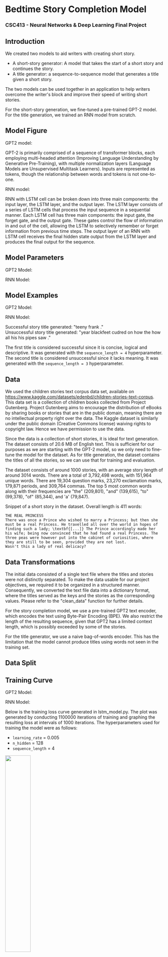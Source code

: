 <h1>Bedtime Story Completion Model</h1>
<h3>CSC413 - Neural Networks & Deep Learning Final Project</h3>

## Introduction

We created two models to aid writers with creating short story.

- A short-story generator: A model that takes the start of a short story and continues the story.
- A title generator: a sequence-to-sequence model that generates a title given a short story.

The two models can be used together in an application to help writers overcome the writer's block and improve their speed of writing short stories.

For the short-story generation, we fine-tuned a pre-trained GPT-2 model.
For the title generation, we trained an RNN model from scratch.

## Model Figure

GPT2 model:

GPT-2 is primarily comprised of a sequence of transformer blocks, each employing multi-headed attention (Improving Language Understanding by Generative Pre-Training), with multiple normalization layers (Language Models are Unsupervised Multitask Learners). Inputs are represented as tokens, though the relationship between words and tokens is not one-to-one.

RNN model:

RNN with LSTM cell can be broken down into three main components: the input layer, the LSTM layer, and the output layer. The LSTM layer consists of a series of LSTM cells that process the input sequence in a sequential manner. Each LSTM cell has three main components: the input gate, the forget gate, and the output gate. These gates control the flow of information in and out of the cell, allowing the LSTM to selectively remember or forget information from previous time steps. The output layer of an RNN with LSTM cell receives the final hidden state output from the LSTM layer and produces the final output for the sequence.

## Model Parameters

GPT2 Model:

RNN Model:

## Model Examples

GPT2 Model:

RNN Model:

Successful story title generated: "teeny frank ."  
Unsuccessful story title generated: "year blackfeet cudred on how the how all his his pipes saw ."

The first title is considered successful since it is concise, logical and descriptive. It was generated with the `sequence_length = 4` hyperparameter.  
The second title is considered unsuccessful since it lacks meaning. It was generated with the `sequence_length = 3` hyperparameter.

## Data

We used the children stories text corpus data set, available on https://www.kaggle.com/datasets/edenbd/children-stories-text-corpus. This data set is a collection of children books collected from Project Gutenberg. Project Gutenberg aims to encourage the distribution of eBooks by sharing books or stories that are in the public domain, meaning there are no intellectual property right over the data. The Kaggle dataset is similarly under the public domain (Creative Commons license) waiving rights to copyright law. Hence we have permission to use the data.

Since the data is a collection of short stories, it is ideal for text generation. The dataset consists of 20.6 MB of English text. This is sufficient for our purposes as we are starting with the GPT-2 model, so we only need to fine-tune the model for the dataset. As for title generation, the dataset contains the titles of all the stories, so we can use that for training and evaluation.

The dataset consists of around 1000 stories, with an average story length of around 3014 words. There are a total of 3,792,498 words, with 151,964 unique words. There are 19,304 question marks, 23,270 exclamation marks, 179,871 periods, and 309,764 commas. The top 5 most common words along with their frequencies are "the" (209,801), "and" (139,615), "to" (99,378), "of" (85,344), and 'a' (79,847).

Snippet of a short story in the dataset. Overall length is 411 words:

    THE REAL PRINCESS
    There was once a Prince who wished to marry a Princess; but then she must be a real Princess. He travelled all over the world in hopes of finding such a lady; \textbf{[...]} The Prince accordingly made her his wife; being now convinced that he had found a real Princess. The three peas were however put into the cabinet of curiosities, where they are still to be seen, provided they are not lost.
    Wasn't this a lady of real delicacy?

## Data Transformations

The initial data consisted of a single text file where the titles and stories were not distinctly separated. To make the data usable for our project objectives, we required it to be organized in a structured manner. Consequently, we converted the text file data into a dictionary format, where the titles served as the keys and the stories as the corresponding values. Please refer to the "clean_data" function for further details.

For the story completion model, we use a pre-trained GPT2 text encoder, which encodes the text using Byte-Pair Encoding (BPE). We also restrict the length of the resulting sequence,
given that GPT2 has a limited context length, which is possibly exceeded by some of the
stories.

For the title generator, we use a naive bag-of-words encoder. This has the limitation that the model cannot produce titles using words not seen in the training set.

## Data Split

## Training Curve

GPT2 Model:

RNN Model:

Below is the training loss curve generated in lstm_model.py. The plot was generated by conducting 1100000 iterations of training and graphing the resulting loss at intervals of 1000 iterations. The hyperparameters used for training the model were as follows:

- `learning_rate` = 0.005
- `n_hidden` = 128
- `sequence_length` = 4

<img src='images/train_curve.png' width="40%" height="40%">

## Hyperparameter Tuning

GPT2 Model:

RNN Model:

1. Tune `sequence_length`.

The length of the sequence is a hyperparameter. The model was trained with the three values of `sequence_length`:

- `sequence_length = 3`
  Sample titles output:

```
real are .
year blackfeet cudred on how the how all his his pipes saw
are anything to seeing food wife xi white hump cobbler’s learn learn
tuk .
godmother ix .
```

- `sequence_length = 4`
  Sample titles output:

```
teeny frank .
strangest frost .
stolen xii .
publishers midsummer .
clever delight .
```

- `sequence_length = 5`
  Sample titles output:

```
show fed pack himself himself .
hogshead cyclone n debarred discovered .
period orphant magic world .
balloon appears lead himself .
boscombe tail r s wen .
```

From the analysis of multiple output blocks, `sequence_length = 4` is the better hyperparameter choice.

2. Tune `learning_rate`.

The learning rate is a hyperparameter. The model was trained with the two values of `learning_rate`:

- `learning_rate = 0.05`
  Sample titles output:

```
.
midsummer gideon woman huslo awl awl the .
mount .
red .
.
```

- `learning_rate = 0.005`
  Sample titles output:

```
teeny frank .
strangest frost .
stolen xii .
publishers midsummer .
clever delight .
```

From the analysis of multiple output blocks, `learning_rate = 0.005` is the better hyperparameter choice.

## Quantitative Measures

## Results

## Justification of Results

One of the big challenges we ran into was simply compute. Fine tuning GPT2 is very computationally expensive.

Additionally, we noticed that validation loss tended to level off after a small number of epochs. Given that modern LLMs are usually trained with relatively few passes over the data, this is not completely unexpected. Even so, it may indicate limitations in our training process.

## Ethical Considerations

The ethical implications of our model are common to any text generation model.
Firstly, there is no guarantee that the output of the model is unique. In case of overfitting, the output data of the model may be identical to the contents of the dataset and even if the model does not reproduce the actual content of these stories, it may still copy the authors' style, ideas, or other valuable details. Another implication is the issue of intellectual property and rights. The story generated by AI raises questions about who owns the intellectual property rights to the generated content. If a machine creates a piece of content, should it belong to the person who trained the machine, the machine itself, or no one?

It is also important to notice that despite having 20.6 MB of data, the stories of the dataset themselves might not be inclusive or diverse enough for children of different backgrounds. This is an important issue because bedtime stories can give children perspectives on the world and representation at a young age is important for a child's development. Depending on the timeline when the stories of the dataset were written, there may be a lot of detrimental bias in the stories that portray certain groups of people as villanous and others as heroic. On that note, the model could potentially generate harmful content since there is no human supervision of the generated text. This leads us to the implication of responsibility and accountability. The stories generated by AI raise questions about who is responsible for the content generated by the machine in case of harmful output. Should the responsibility fall on the developer, the user, or the machine itself?

## Authors

<br>
Laura Maldonado :
- Worked on cleaning and pre-processing the dataset
- Setting up the LSTM model
- Putting the code for the models on the repo
- Implementing final.py: where the user interacts with the project

Mateus Moreira :

- Contributed to code for finetuning GPT2 and employing GPT2 for story completion.
- Implemented validation for finetuned GPT2.
- Worked on parts of the writeup.
- Carried out exploratory work on some model architectures, including direct integration of finetuned GPT2 with RNN (unfortunately I found that this seemed to be computationally infeasible).
- General contributions to debugging.

Michael Sheinman:

Ekaterina Semyanovskaya:

